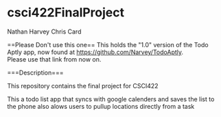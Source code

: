 csci422FinalProject
============
Nathan Harvey
Chris Card

==Please Don't use this one==
This holds the "1.0" version of the Todo Aptly app, now found at https://github.com/Narvey/TodoAptly.  
Please use that link from now on.

===Description===

This repository contains the final project for CSCI422

This a todo list app that syncs with google calenders and saves the list to the phone also
alows users to pullup locations directly from a task
